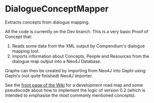 # DialogueConceptMapper
Extracts concepts from dialogue mapping.

All the code is currently on the Dev branch. This is a very basic Proof of Concept that:

1. Reads some data from the XML output by Compendium's dialogue mapping tool.
2. Imports information about Concepts, People and Resources from the dialogue map output into a Neo4J Database.

Graphs can then be created by importing from Neo4J into Gephi using Gephi's (not quite finished) Neo4J importer.

See the [front page of the Wiki](https://github.com/SocioEcologicalEnterprises/DialogueConceptMapper/wiki) for a development road map and some pseudocode about how to implement the logic of version 0.2 (which is intended to emphasise the most commonly mentioned concepts).

